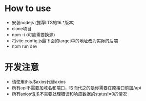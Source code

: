 # How to use

* 安装nodejs (推荐LTS的16.*版本)
* clone项目
* npm -i (可能需要换源)
* 将vite.config.js最下面的target中的地址改为实际的后端
* npm run dev

# 开发注意
* 请使用this.$axios代替axios
* 所有api不需要加域名和端口，取而代之的是你需要在原接口前加/api
* 所有axios请求不需要处理错误和响应数据的status!=0的情况